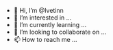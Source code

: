 - 👋 Hi, I’m @Ivetinn
- 👀 I’m interested in ...
- 🌱 I’m currently learning ...
- 💞️ I’m looking to collaborate on ...
- 📫 How to reach me ...

<!---
Ivetinn/Ivetinn is a ✨ special ✨ repository because its `README.md` (this file) appears on your GitHub profile.
You can click the Preview link to take a look at your changes.
--->

